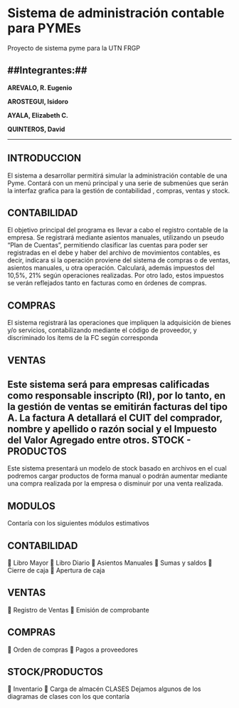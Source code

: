 # Sistema de administración contable para PYMEs
Proyecto de sistema pyme para la UTN FRGP

##Integrantes:##
------------------------------
**AREVALO, R. Eugenio**

**AROSTEGUI, Isidoro**

**AYALA, Elizabeth C.**

**QUINTEROS, David**

------------------------------

INTRODUCCION
------------
El sistema a desarrollar permitirá simular la administración contable de una Pyme.
Contará con un menú principal y una serie de submenúes que serán la interfaz grafica
para la gestión de contabilidad , compras, ventas y stock.

CONTABILIDAD
------------
El objetivo principal del programa es llevar a cabo el registro contable de la empresa.
Se registrará mediante asientos manuales, utilizando un pseudo “Plan de Cuentas”,
permitiendo clasificar las cuentas para poder ser registradas en el debe y haber del
archivo de movimientos contables, es decir, indicara si la operación proviene del
sistema de compras o de ventas, asientos manuales, u otra operación. Calculará,
además impuestos del 10,5%, 21% según operaciones realizadas. Por otro lado, estos
impuestos se verán reflejados tanto en facturas como en órdenes de compras.

COMPRAS
------------
El sistema registrará las operaciones que impliquen la adquisición de bienes y/o
servicios, contabilizando mediante el código de proveedor, y discriminado los ítems de
la FC según corresponda

VENTAS
------------
Este sistema será para empresas calificadas como responsable inscripto (RI), por lo
tanto, en la gestión de ventas se emitirán facturas del tipo A. La factura A detallará el
CUIT del comprador, nombre y apellido o razón social y el Impuesto del Valor Agregado
entre otros.
STOCK - PRODUCTOS
------------
Este sistema presentará un modelo de stock basado en archivos en el cual podremos
cargar productos de forma manual o podrán aumentar mediante una compra realizada
por la empresa o disminuir por una venta realizada.

MODULOS
------------
Contaría con los siguientes módulos estimativos

CONTABILIDAD
------------
 Libro Mayor
 Libro Diario
 Asientos Manuales
 Sumas y saldos
 Cierre de caja
 Apertura de caja


VENTAS
------------
 Registro de Ventas
 Emisión de comprobante


COMPRAS
------------
 Orden de compras
 Pagos a proveedores


STOCK/PRODUCTOS
------------
 Inventario
 Carga de almacén
CLASES
Dejamos algunos de los diagramas de clases con los que contaría
